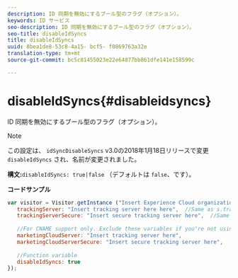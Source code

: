```yaml
---
description: ID 同期を無効にするブール型のフラグ（オプション）。
keywords: ID サービス
seo-description: ID 同期を無効にするブール型のフラグ（オプション）。
seo-title: disableIdSyncs
title: disableIdSyncs
uuid: 8bea1de8-53c8-4a15- bcf5- f0869763a32e
translation-type: tm+mt
source-git-commit: bc5c81455023e22e64877bb861dfe141e158599c

---
```



# disableIdSyncs{#disableidsyncs}

ID 同期を無効にするブール型のフラグ（オプション）。

>[!NOTE]
>
>この設定は、 `idSyncDisableSyncs` v3.0の2018年1月18日リリースで変更 `disableIdSyncs` され、名前が変更されました。

**構文:**`disableIdSyncs: true|false` （デフォルトは `false`、です）。

**コードサンプル**

```js
var visitor = Visitor.getInstance ("Insert Experience Cloud organization ID here",{ 
   trackingServer: "Insert tracking server here here",  //Same as s.trackingServer 
   trackingServerSecure: "Insert secure tracking server here",  //Same as s.trackingServerSecure 
 
   //For CNAME support only. Exclude these variables if you're not using CNAME 
   marketingCloudServer: "Insert tracking server here", 
   marketingCloudServerSecure: "Insert secure tracking server here", 
 
   //Function variable 
   disableIdSyncs: true 
});
```

